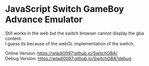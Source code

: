 JavaScript Switch GameBoy Advance Emulator
=================================

Still works in the web but the switch browser cannot display the gba content.    
I guess its because of the webGL implementation of the switch.

Online Version: https://wladi0097.github.io/SwitchGBA/    
Debug Version: https://wladi0097.github.io/SwitchGBA?debug
